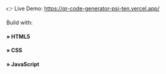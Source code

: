 👉 Live Demo: https://qr-code-generator-psi-ten.vercel.app/

Build with:
<h4> » HTML5 </h4>
 <h4> » CSS  </h4>
 <h4>» JavaScript <h4>



